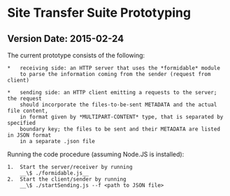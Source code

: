 Site Transfer Suite Prototyping
===============================

Version Date: 2015-02-24
------------------------

The current prototype consists of the following:

	*	receiving side: an HTTP server that uses the *formidable* module
		to parse the information coming from the sender (request from client)
		
	*	sending side: an HTTP client emitting a requests to the server; the request
		should incorporate the files-to-be-sent METADATA and the actual file content,
		in format given by *MULTIPART-CONTENT* type, that is separated by specified
		boundary key; the files to be sent and their METADATA are listed in JSON format
		in a separate .json file

Running the code procedure (assuming Node.JS is installed):

	1.	Start the server/receiver by running
		__\$ ./formidable.js__
	2.	Start the client/sender by running
		__\$ ./startSending.js --f <path to JSON file>